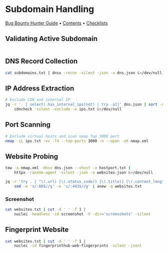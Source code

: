 # Subdomain Handling

[Bug Bounty Hunter Guide](../../) • [Contents](../../readme/table-of-contents.md) • [Checklists](../../readme/pentest-checklists.md)

## Validating Active Subdomain

```
```

## DNS Record Collection

```bash
cat subdomains.txt | dnsx -recon -silent -json -o dns.json &>/dev/null
```

## IP Address Extraction

```bash
# Exclude CDN and internal IP
jq -r '. | select(.has_internal_ips|not) | try .a[]' dns.json | sort -u | 
    cdncheck -silent -exclude -o ips.txt &>/dev/null
```

## Port Scanning

```bash
# Exclude virtual hosts and scan nmap Top 3000 port
nmap -iL ips.txt -vv -T4 --top-ports 3000 -n --open -oX nmap.xml
```

## Website Probing

```bash
tew -x nmap.xml -dnsx dns.json --vhost -o hostport.txt |
    httpx -random-agent -silent -json -o websites.json &>/dev/null

jq -r 'try . | "\(.url) [\(.status_code)] [\(.title)] [\(.content_length) byte]"' websites.json |
    sed -e 's/:80$//g' -e 's/:443$//g' | anew -q websites.txt
```

### Screenshot

```bash
cat websites.txt | cut -d ' ' -f 1 |
    nuclei -headless -id screenshot -V -dir='screenshots' -silent
```

## Fingerprint Website

```bash
cat websites.txt | cut -d ' ' -f 1 | 
    nuclei -id fingerprinthub-web-fingerprints -silent -jsonl
```
